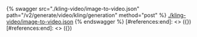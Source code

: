 [#references:start]: <> ({ "template": "openapi" })
[#references:start]: <> ({ "template": "openapi" })
{% swagger src="./kling-video/image-to-video.json" path="/v2/generate/video/kling/generation" method="post" %}
[./kling-video/image-to-video.json](./kling-video/image-to-video.json)
{% endswagger %}
[#references:end]: <> ({})
[#references:end]: <> ({})